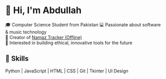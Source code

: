 # 👋 Hi, I'm Abdullah
🎓 Computer Science Student from Pakistan
💻 Passionate about software & music technology  
🕌 Creator of [Namaz Tracker (Offline)](https://github.com/brainwashedcoffee/Namaz_tracker_offline)  
🎵 Interested in building ethical, innovative tools for the future  

## 🔧 Skills
Python | JavaScript | HTML | CSS | Git | Tkinter | UI Design
